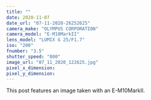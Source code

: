 ```yaml
---
title: ""
date: 2020-11-07
date_url: "07-11-2020-26252625"
camera_make: "OLYMPUS CORPORATION"
camera_model: "E-M10MarkII"
lens_model: "LUMIX G 25/F1.7"
iso: "200"
fnumber: "3.5"
shutter_speed: "800"
image_url: "07_11_2020_122625.jpg"
pixel_x_dimension: 
pixel_y_dimension: 
---
```


This post features an image taken with an E-M10MarkII.
